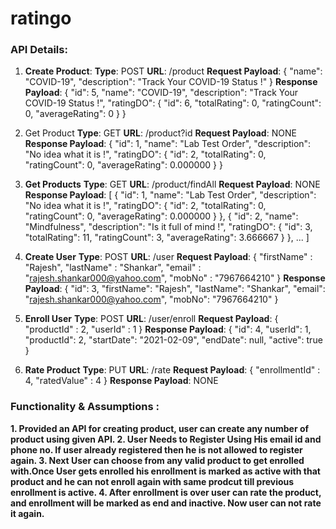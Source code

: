 # ratingo

### **API Details:**

1.	**Create Product**:
      **Type**:				POST
      **URL**:				/product
      **Request Payload**:	{
      "name": "COVID-19",
      "description": "Track Your COVID-19 Status !"
      }
      **Response Payload**:	{
      "id": 5,
      "name": "COVID-19",
      "description": "Track Your COVID-19 Status !",
      "ratingDO": {
      "id": 6,
      "totalRating": 0,
      "ratingCount": 0,
      "averageRating": 0
      }
      }

2. Get Product
   **Type**:				GET
   **URL**:				/product?id
   **Request Payload**:	NONE
   **Response Payload**:	{
   "id": 1,
   "name": "Lab Test Order",
   "description": "No idea what it is !",
   "ratingDO": {
   "id": 2,
   "totalRating": 0,
   "ratingCount": 0,
   "averageRating": 0.000000
   }
   }

3. **Get Products**
   **Type**:				GET
   **URL**:				/product/findAll
   **Request Payload**:	NONE
   **Response Payload**:	[
   {
   "id": 1,
   "name": "Lab Test Order",
   "description": "No idea what it is !",
   "ratingDO": {
   "id": 2,
   "totalRating": 0,
   "ratingCount": 0,
   "averageRating": 0.000000
   }
   },
   {
   "id": 2,
   "name": "Mindfulness",
   "description": "Is it full of mind !",
   "ratingDO": {
   "id": 3,
   "totalRating": 11,
   "ratingCount": 3,
   "averageRating": 3.666667
   }
   },
   ...
   ]

4. **Create User**
   **Type**:				POST
   **URL**:				/user
   **Request Payload**:	{
   "firstName" : "Rajesh",
   "lastName" : "Shankar",
   "email" : "rajesh.shankar000@yahoo.com",
   "mobNo" : "7967664210"
   }
   **Response Payload**:	{
   "id": 3,
   "firstName": "Rajesh",
   "lastName": "Shankar",
   "email": "rajesh.shankar000@yahoo.com",
   "mobNo": "7967664210"
   }


5. **Enroll User**
   **Type**:				POST
   **URL**:				/user/enroll
   **Request Payload**:	{
   "productId" : 2,
   "userId" : 1
   }
   **Response Payload**:	{
   "id": 4,
   "userId": 1,
   "productId": 2,
   "startDate": "2021-02-09",
   "endDate": null,
   "active": true
   }


6. **Rate Product**
   **Type**:				PUT
   **URL**:				/rate
   **Request Payload**:	{
   "enrollmentId" : 4,
   "ratedValue" : 4
   }
   **Response Payload**:	NONE


### **Functionality & Assumptions** :

**1. Provided an API for creating product, user can create any number of product using given API.
2. User Needs to Register Using His email id and phone no. If user already registered then he is not allowed to register again.
3. Next User can choose from any valid product to get enrolled with.Once User gets enrolled his enrollment is marked as active with that product and he can not enroll again with same prodcut till previous enrollment is active.
4. After enrollment is over user can rate the product, and enrollment will be marked as end and inactive. Now user can not rate it again.**

